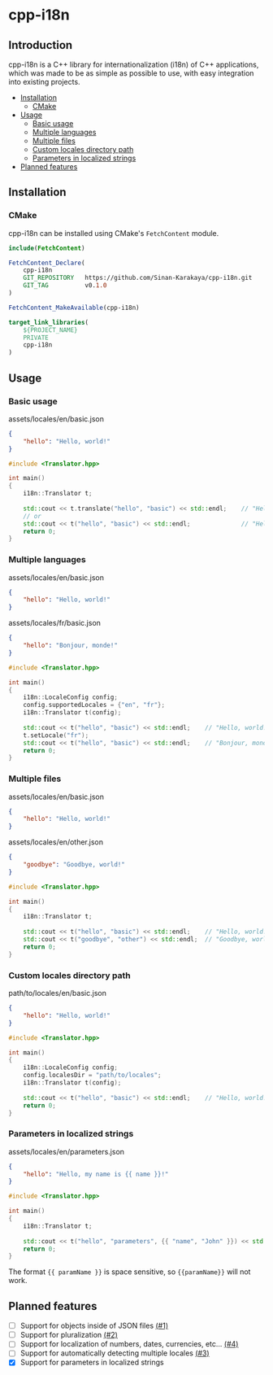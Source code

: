 # cpp-i18n

## Introduction

cpp-i18n is a C++ library for internationalization (i18n) of C++ applications, which was made to be as simple as 
possible to use, with easy integration into existing projects.

- [Installation](#installation)
    - [CMake](#cmake)
- [Usage](#usage)
    - [Basic usage](#basic-usage)
    - [Multiple languages](#multiple-languages)
    - [Multiple files](#multiple-files)
    - [Custom locales directory path](#custom-locales-directory-path)
    - [Parameters in localized strings](#parameters-in-localized-strings)
- [Planned features](#planned-features)

## Installation

### CMake

cpp-i18n can be installed using CMake's `FetchContent` module.

```cmake
include(FetchContent)

FetchContent_Declare(
    cpp-i18n
    GIT_REPOSITORY   https://github.com/Sinan-Karakaya/cpp-i18n.git
    GIT_TAG          v0.1.0
)

FetchContent_MakeAvailable(cpp-i18n)

target_link_libraries(
    ${PROJECT_NAME}
    PRIVATE 
    cpp-i18n
)
```

## Usage

### Basic usage

assets/locales/en/basic.json
```json
{
    "hello": "Hello, world!"
}
```

```cpp
#include <Translator.hpp>

int main()
{
    i18n::Translator t;
    
    std::cout << t.translate("hello", "basic") << std::endl;    // "Hello, world!"
    // or
    std::cout << t("hello", "basic") << std::endl;              // "Hello, world!"
    return 0;
}
```

### Multiple languages

assets/locales/en/basic.json
```json
{
    "hello": "Hello, world!"
}
```

assets/locales/fr/basic.json
```json
{
    "hello": "Bonjour, monde!"
}
```

```cpp
#include <Translator.hpp>

int main()
{
    i18n::LocaleConfig config;
    config.supportedLocales = {"en", "fr"};
    i18n::Translator t(config);
    
    std::cout << t("hello", "basic") << std::endl;    // "Hello, world!"
    t.setLocale("fr");
    std::cout << t("hello", "basic") << std::endl;    // "Bonjour, monde!"
    return 0;
}
```

### Multiple files

assets/locales/en/basic.json
```json
{
    "hello": "Hello, world!"
}
```

assets/locales/en/other.json
```json
{
    "goodbye": "Goodbye, world!"
}
```

```cpp
#include <Translator.hpp>

int main()
{
    i18n::Translator t;
    
    std::cout << t("hello", "basic") << std::endl;    // "Hello, world!"
    std::cout << t("goodbye", "other") << std::endl;  // "Goodbye, world!"
    return 0;
}
```

### Custom locales directory path

path/to/locales/en/basic.json
```json
{
    "hello": "Hello, world!"
}
```

```cpp
#include <Translator.hpp>

int main()
{
    i18n::LocaleConfig config;
    config.localesDir = "path/to/locales";
    i18n::Translator t(config);
    
    std::cout << t("hello", "basic") << std::endl;    // "Hello, world!"
    return 0;
}
```

### Parameters in localized strings

assets/locales/en/parameters.json
```json
{
    "hello": "Hello, my name is {{ name }}!"
}
```

```cpp
#include <Translator.hpp>

int main()
{
    i18n::Translator t;
    
    std::cout << t("hello", "parameters", {{ "name", "John" }}) << std::endl;    // "Hello, my name is John!"
    return 0;
}
```

The format `{{ paramName }}` is space sensitive, so `{{paramName}}` will not work.

## Planned features

- [ ] Support for objects inside of JSON files [(#1)](https://github.com/Sinan-Karakaya/cpp-i18n/issues/1)
- [ ] Support for pluralization [(#2)](https://github.com/Sinan-Karakaya/cpp-i18n/issues/2)
- [ ] Support for localization of numbers, dates, currencies, etc... [(#4)](https://github.com/Sinan-Karakaya/cpp-i18n/issues/4)
- [ ] Support for automatically detecting multiple locales [(#3)](https://github.com/Sinan-Karakaya/cpp-i18n/issues/3)
- [X] Support for parameters in localized strings